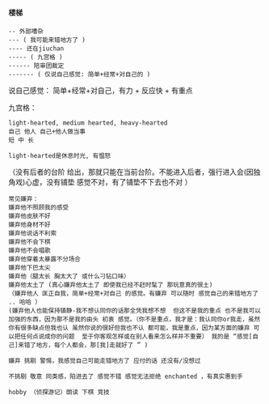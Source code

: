 
#### 楼梯
```
-- 外部嘈杂
--- ( 我可能来错地方了 )
---- 还在jiuchan
----- ( 九宫格 )
------ 陪审团裁定
------- ( 仅说自己感觉: 简单+经常+对自己的 )
```

说自己感觉：
简单+经常+对自己，有力 + 反应快 + 有重点

九宫格：
```
light-hearted, medium hearted, heavy-hearted
自己 他人 自己+他人做当事
短 中 长

light-hearted是休息时光, 有愠怒
```


（没有后者的台阶 给出，那就只能在当前台阶。不能进入后者，强行进入会(因独角戏)心虚，没有铺垫 感觉不对，有了铺垫不下去也不对 ）
```
常见嫌弃：
嫌弃他不照顾我的感受
嫌弃他皮肤不好
嫌弃他身材不好
嫌弃他说话不利索
嫌弃他不会下棋
嫌弃他不会唱歌
嫌弃他穿着太暴露不分场合
嫌弃他下巴太尖
嫌弃他（腿太长 胸太大了 或什么刁钻口味）
嫌弃他太土了 (真心嫌弃他太土了 即使我已经不赶时髦了 那玩意真的很土)
（嫌弃他人 匡正自我，简单+经常+对自己 的感觉。有嫌弃 可以随时 感觉自己的来错地方了 .. 哈哈 ）
(嫌弃他人也能保持镇静-我不想认同你的话那全凭我想不想  但这不是我的重点 也不是我可以加强的东西，因为那不是我的由头 初衷 感觉。（你不是重点，我才是：我认同你or我走，虽然你有很多缺点但我也认 虽然你说的很好但我也不认 都可能，我是重点，因为某方面的嫌弃 可以把任何点说成你的问题  至于你客观怎样或在别人看来怎么样并不重要） 我的是 “感觉[自己]来错了地方，每个人都会，那[我]走就好了 ” )

嫌弃 挑剔 警惕，我感觉自己可能走错地方了 应付的话 还没有/没想过

不挑剔 敬意 同类感，陷进去了 感觉不错 感觉无法拒绝 enchanted ，有真实惠到手 

hobby （侦探游记）朗读 下棋 竞技 
```
